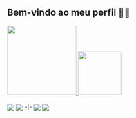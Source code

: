 ## Bem-vindo ao meu perfil 🤙🏿
<div>
  <a href="https://github.com/isnegs"/>
  <img height="160em" src="https://github-readme-stats.vercel.app/api?username=isnegs&show_icons=true&theme=nord&include_all_commits=true&count_private=true"/>
  <img height="100em" src="https://github-readme-stats.vercel.app/api/top-langs/?username=isnegs&layout=compact&langs_count=7&theme=nord"/>
</div>
<div style="display: inline_block"><br>
  <img align="center" src="https://img.shields.io/badge/YouTube-FF0000?style=for-the-badge&logo=youtube&logoColor=white">
  <img align="center" src="https://img.shields.io/badge/Blogger-FF5722?style=for-the-badge&logo=blogger&logoColor=white"> -|-
  <img align="center" src="https://img.shields.io/badge/LinkedIn-0077B5?style=for-the-badge&logo=linkedin&logoColor=white"> 
  <img align="center" src="https://img.shields.io/badge/Stack_Overflow-FE7A16?style=for-the-badge&logo=stack-overflow&logoColor=white"> 
</div>
